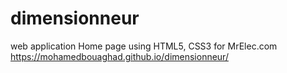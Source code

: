 # dimensionneur
web application Home page using HTML5, CSS3 for MrElec.com
https://mohamedbouaghad.github.io/dimensionneur/
